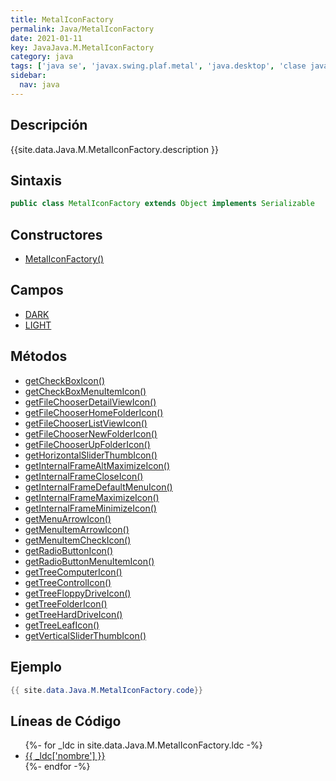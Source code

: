 ```yaml
---
title: MetalIconFactory
permalink: Java/MetalIconFactory
date: 2021-01-11
key: JavaJava.M.MetalIconFactory
category: java
tags: ['java se', 'javax.swing.plaf.metal', 'java.desktop', 'clase java', 'Java 1.0']
sidebar: 
  nav: java
---
```


## Descripción
{{site.data.Java.M.MetalIconFactory.description }}

## Sintaxis
~~~java
public class MetalIconFactory extends Object implements Serializable
~~~

## Constructores
* [MetalIconFactory()](/Java/MetalIconFactory/MetalIconFactory/)

## Campos
* [DARK](/Java/MetalIconFactory/DARK)
* [LIGHT](/Java/MetalIconFactory/LIGHT)

## Métodos
* [getCheckBoxIcon()](/Java/MetalIconFactory/getCheckBoxIcon)
* [getCheckBoxMenuItemIcon()](/Java/MetalIconFactory/getCheckBoxMenuItemIcon)
* [getFileChooserDetailViewIcon()](/Java/MetalIconFactory/getFileChooserDetailViewIcon)
* [getFileChooserHomeFolderIcon()](/Java/MetalIconFactory/getFileChooserHomeFolderIcon)
* [getFileChooserListViewIcon()](/Java/MetalIconFactory/getFileChooserListViewIcon)
* [getFileChooserNewFolderIcon()](/Java/MetalIconFactory/getFileChooserNewFolderIcon)
* [getFileChooserUpFolderIcon()](/Java/MetalIconFactory/getFileChooserUpFolderIcon)
* [getHorizontalSliderThumbIcon()](/Java/MetalIconFactory/getHorizontalSliderThumbIcon)
* [getInternalFrameAltMaximizeIcon()](/Java/MetalIconFactory/getInternalFrameAltMaximizeIcon)
* [getInternalFrameCloseIcon()](/Java/MetalIconFactory/getInternalFrameCloseIcon)
* [getInternalFrameDefaultMenuIcon()](/Java/MetalIconFactory/getInternalFrameDefaultMenuIcon)
* [getInternalFrameMaximizeIcon()](/Java/MetalIconFactory/getInternalFrameMaximizeIcon)
* [getInternalFrameMinimizeIcon()](/Java/MetalIconFactory/getInternalFrameMinimizeIcon)
* [getMenuArrowIcon()](/Java/MetalIconFactory/getMenuArrowIcon)
* [getMenuItemArrowIcon()](/Java/MetalIconFactory/getMenuItemArrowIcon)
* [getMenuItemCheckIcon()](/Java/MetalIconFactory/getMenuItemCheckIcon)
* [getRadioButtonIcon()](/Java/MetalIconFactory/getRadioButtonIcon)
* [getRadioButtonMenuItemIcon()](/Java/MetalIconFactory/getRadioButtonMenuItemIcon)
* [getTreeComputerIcon()](/Java/MetalIconFactory/getTreeComputerIcon)
* [getTreeControlIcon()](/Java/MetalIconFactory/getTreeControlIcon)
* [getTreeFloppyDriveIcon()](/Java/MetalIconFactory/getTreeFloppyDriveIcon)
* [getTreeFolderIcon()](/Java/MetalIconFactory/getTreeFolderIcon)
* [getTreeHardDriveIcon()](/Java/MetalIconFactory/getTreeHardDriveIcon)
* [getTreeLeafIcon()](/Java/MetalIconFactory/getTreeLeafIcon)
* [getVerticalSliderThumbIcon()](/Java/MetalIconFactory/getVerticalSliderThumbIcon)

## Ejemplo
~~~java
{{ site.data.Java.M.MetalIconFactory.code}}
~~~

## Líneas de Código
<ul>
{%- for _ldc in site.data.Java.M.MetalIconFactory.ldc -%}
   <li>
       <a href="{{_ldc['url'] }}">{{ _ldc['nombre'] }}</a>
   </li>
{%- endfor -%}
</ul>
